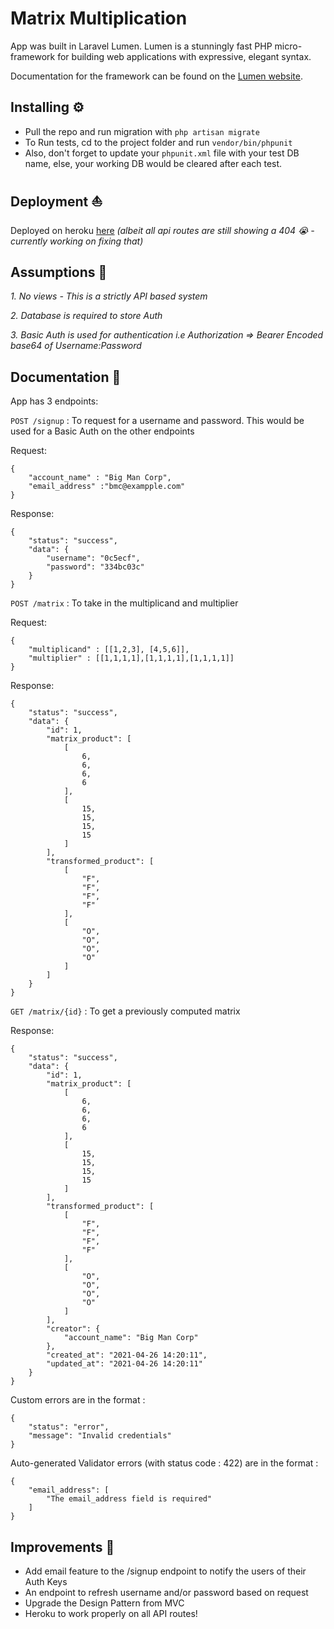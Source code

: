 # Matrix Multiplication

App was built in Laravel Lumen. Lumen is a stunningly fast PHP micro-framework for building web applications with expressive, elegant syntax.

Documentation for the framework can be found on the [Lumen website](https://lumen.laravel.com/docs).

## Installing ⚙️

* Pull the repo and run migration with 
```php artisan migrate```
* To Run tests, cd to the project folder and run
```vendor/bin/phpunit```
* Also, don't forget to update your `phpunit.xml` file with your test DB name, else, your working DB would be cleared after each test.

## Deployment ⛵️

Deployed on heroku [here](https://matrix-multiplier.herokuapp.com/) *(albeit all api routes are still showing a 404 😭 - currently working on fixing that)*

## Assumptions 🤔

*1. No views - This is a strictly API based system*

*2. Database is required to store Auth*

*3. Basic Auth is used for authentication i.e Authorization => Bearer Encoded base64 of Username:Password*


## Documentation 📖

App has 3 endpoints:

```POST /signup``` : To request for a username and password. This would be used for a Basic Auth on the other endpoints

Request:
```
{
	"account_name" : "Big Man Corp",
	"email_address" :"bmc@exampple.com"
}
```

Response:
```
{
    "status": "success",
    "data": {
        "username": "0c5ecf",
        "password": "334bc03c"
    }
}
```

```POST /matrix``` : To take in the multiplicand and multiplier

Request:
```
{
	"multiplicand" : [[1,2,3], [4,5,6]],
	"multiplier" : [[1,1,1,1],[1,1,1,1],[1,1,1,1]]
}
```

Response:
```
{
    "status": "success",
    "data": {
        "id": 1,
        "matrix_product": [
            [
                6,
                6,
                6,
                6
            ],
            [
                15,
                15,
                15,
                15
            ]
        ],
        "transformed_product": [
            [
                "F",
                "F",
                "F",
                "F"
            ],
            [
                "O",
                "O",
                "O",
                "O"
            ]
        ]
    }
}
```

```GET /matrix/{id}``` : To get a previously computed matrix

Response:
```
{
    "status": "success",
    "data": {
        "id": 1,
        "matrix_product": [
            [
                6,
                6,
                6,
                6
            ],
            [
                15,
                15,
                15,
                15
            ]
        ],
        "transformed_product": [
            [
                "F",
                "F",
                "F",
                "F"
            ],
            [
                "O",
                "O",
                "O",
                "O"
            ]
        ],
        "creator": {
            "account_name": "Big Man Corp"
        },
        "created_at": "2021-04-26 14:20:11",
        "updated_at": "2021-04-26 14:20:11"
    }
}
```

Custom errors are in the format :
```
{
    "status": "error",
    "message": "Invalid credentials"
}
```
Auto-generated Validator errors (with status code : 422) are in the format :
```
{
    "email_address": [
        "The email_address field is required"
    ]
}
```

## Improvements 🎉

* Add email feature to the /signup endpoint to notify the users of their Auth Keys
* An endpoint to refresh username and/or password based on request
* Upgrade the Design Pattern from MVC
* Heroku to work properly on all API routes! 
